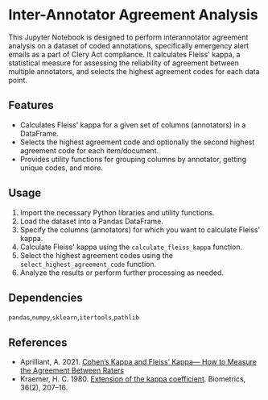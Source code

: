 # Inter-Annotator Agreement Analysis

This Jupyter Notebook is designed to perform interannotator agreement analysis on a dataset of coded annotations, specifically emergency alert emails as a part of Clery Act compliance. It calculates Fleiss' kappa, a statistical measure for assessing the reliability of agreement between multiple annotators, and selects the highest agreement codes for each data point.

## Features

- Calculates Fleiss' kappa for a given set of columns (annotators) in a DataFrame.
- Selects the highest agreement code and optionally the second highest agreement code for each item/document.
- Provides utility functions for grouping columns by annotator, getting unique codes, and more.

## Usage

1. Import the necessary Python libraries and utility functions.
2. Load the dataset into a Pandas DataFrame.
3. Specify the columns (annotators) for which you want to calculate Fleiss' kappa.
4. Calculate Fleiss' kappa using the `calculate_fleiss_kappa` function.
5. Select the highest agreement codes using the `select_highest_agreement_code` function.
6. Analyze the results or perform further processing as needed.

## Dependencies

```pandas```,```numpy```,```sklearn```,```itertools```,```pathlib```

## References

- Aprilliant, A. 2021. [Cohen’s Kappa and Fleiss’ Kappa— How to Measure the Agreement Between Raters](https://audhiaprilliant.medium.com/cohens-kappa-and-fleiss-kappa-how-to-measure-the-agreement-between-raters-9ec12edef121)
- Kraemer, H. C. 1980. [Extension of the kappa coefficient](https://pubmed.ncbi.nlm.nih.gov/7190852/). Biometrics, 36(2), 207–16.
